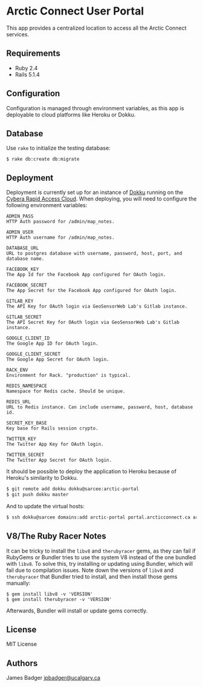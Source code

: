 # Arctic Connect User Portal

This app provides a centralized location to access all the Arctic Connect services.

## Requirements

* Ruby 2.4
* Rails 5.1.4

## Configuration

Configuration is managed through environment variables, as this app is deployable to cloud platforms like Heroku or Dokku.

## Database

Use `rake` to initialize the testing database:

    $ rake db:create db:migrate

## Deployment

Deployment is currently set up for an instance of [Dokku](https://github.com/progrium/dokku) running on the [Cybera Rapid Access Cloud](http://www.cybera.ca/projects/cloud-resources/rapid-access-cloud/). When deploying, you will need to configure the following environment variables:

    ADMIN_PASS
    HTTP Auth password for /admin/map_notes.

    ADMIN_USER
    HTTP Auth username for /admin/map_notes.

    DATABASE_URL
    URL to postgres database with username, password, host, port, and database name.

    FACEBOOK_KEY
    The App Id for the Facebook App configured for OAuth login.

    FACEBOOK_SECRET
    The App Secret for the Facebook App configured for OAuth login.

    GITLAB_KEY
    The API Key for OAuth login via GeoSensorWeb Lab's Gitlab instance.

    GITLAB_SECRET
    The API Secret Key for OAuth login via GeoSensorWeb Lab's Gitlab instance.

    GOOGLE_CLIENT_ID
    The Google App ID for OAuth login.

    GOOGLE_CLIENT_SECRET
    The Google App Secret for OAuth login.

    RACK_ENV
    Environment for Rack. "production" is typical.

    REDIS_NAMESPACE
    Namespace for Redis cache. Should be unique.

    REDIS_URL
    URL to Redis instance. Can include username, password, host, database id.

    SECRET_KEY_BASE
    Key base for Rails session crypto.

    TWITTER_KEY
    The Twitter App Key for OAuth login.

    TWITTER_SECRET
    The Twitter App Secret for OAuth login.

It should be possible to deploy the application to Heroku because of Heroku's similarity to Dokku.

```sh
$ git remote add dokku dokku@sarcee:arctic-portal
$ git push dokku master
```

And to update the virtual hosts:

```sh
$ ssh dokku@sarcee domains:add arctic-portal portal.arcticconnect.ca arctic-portal.gswlab.ca portal.arcticconnect.org
```


## V8/The Ruby Racer Notes

It can be tricky to install the `libv8` and `therubyracer` gems, as they can fail if RubyGems or Bundler tries to use the system V8 instead of the one bundled with `libv8`. To solve this, try installing or updating using Bundler, which will fail due to compilation issues. Note down the versions of `libv8` and `therubyracer` that Bundler tried to install, and then install those gems manually:

```
$ gem install libv8 -v 'VERSION'
$ gem install therubyracer -v 'VERSION'
```

Afterwards, Bundler will install or update gems correctly.

## License

MIT License

## Authors

James Badger <jpbadger@ucalgary.ca>
